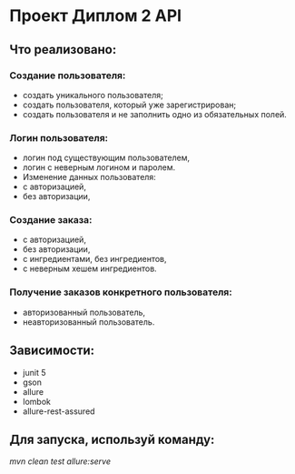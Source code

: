 # Проект Диплом 2 API
## Что реализовано:
### Создание пользователя:
* создать уникального пользователя;
* создать пользователя, который уже зарегистрирован;
* создать пользователя и не заполнить одно из обязательных полей.
### Логин пользователя:
* логин под существующим пользователем,
* логин с неверным логином и паролем.
* Изменение данных пользователя:
* с авторизацией,
* без авторизации,
### Создание заказа:
* с авторизацией,
* без авторизации,
* с ингредиентами,
без ингредиентов,
* с неверным хешем ингредиентов.
### Получение заказов конкретного пользователя:
* авторизованный пользователь,
* неавторизованный пользователь.

## Зависимости:
* junit 5
* gson
* allure
* lombok
* allure-rest-assured

## Для запуска, используй команду:
_mvn clean test allure:serve_
